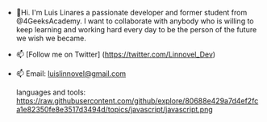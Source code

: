 - 👋Hi. I'm Luis Linares a passionate developer and former student from @4GeeksAcademy. I want to collaborate with anybody who is willing to keep learning and working hard every day to be the person of the future we wish we became.
- 📫  [Follow me on Twitter] (https://twitter.com/Linnovel_Dev)
- 📫 Email: luislinnovel@gmail.com

  languages and tools:
  https://raw.githubusercontent.com/github/explore/80688e429a7d4ef2fca1e82350fe8e3517d3494d/topics/javascript/javascript.png
  
